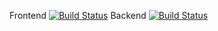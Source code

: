 Frontend
[![Build Status](https://dev.azure.com/Mejtika/FirstTry/_apis/build/status/FirstTry-CI-YAML-Frontend?branchName=master)](https://dev.azure.com/Mejtika/FirstTry/_build/latest?definitionId=3&branchName=master)
Backend
[![Build Status](https://dev.azure.com/Mejtika/FirstTry/_apis/build/status/FirstTry-CI-YAML-Backend?branchName=master)](https://dev.azure.com/Mejtika/FirstTry/_build/latest?definitionId=4&branchName=master)
